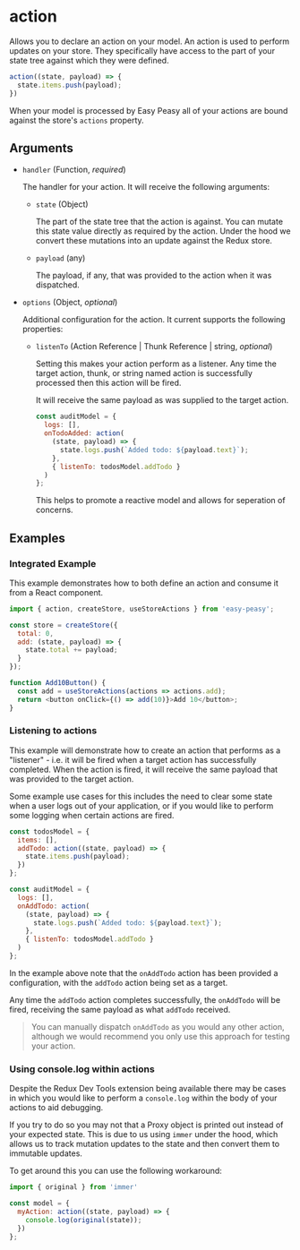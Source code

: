 # action

Allows you to declare an action on your model. An action is used to perform
updates on your store. They specifically have access to the part of your
state tree against which they were defined.

```javascript
action((state, payload) => {
  state.items.push(payload);
})
```

When your model is processed by Easy Peasy all of your actions are bound against
the store's `actions` property.

##  Arguments

  - `handler` (Function, *required*)

    The handler for your action. It will receive the following arguments:

    - `state` (Object)

      The part of the state tree that the action is against. You can mutate this state value directly as required by the action. Under the hood we convert these mutations into an update against the Redux store.

    - `payload` (any)

      The payload, if any, that was provided to the action when it was dispatched.

  - `options` (Object, *optional*)

    Additional configuration for the action. It current supports the following
    properties:

    - `listenTo` (Action Reference | Thunk Reference | string, *optional*)

      Setting this makes your action perform as a listener. Any time the 
      target action, thunk, or string named action is successfully processed
      then this action will be fired.

      It will receive the same payload as was supplied to the target action.
      
      ```javascript
      const auditModel = {
        logs: [],
        onTodoAdded: action(
          (state, payload) => {
            state.logs.push(`Added todo: ${payload.text}`);
          },
          { listenTo: todosModel.addTodo }
        )
      };
      ```

      This helps to promote a reactive model and allows for seperation of 
      concerns.

## Examples

### Integrated Example

This example demonstrates how to both define an action and consume it from
a React component.

```javascript
import { action, createStore, useStoreActions } from 'easy-peasy';

const store = createStore({
  total: 0,
  add: (state, payload) => {
    state.total += payload;
  }
});

function Add10Button() {
  const add = useStoreActions(actions => actions.add);
  return <button onClick={() => add(10)}>Add 10</button>;
}
```

### Listening to actions

This example will demonstrate how to create an action that performs as a
"listener" - i.e. it will be fired when a target action has successfully 
completed.  When the action is fired, it will receive the same payload that
was provided to the target action.

Some example use cases for this includes the need to clear some state when a 
user logs out of your application, or if you would like to perform some logging
when certain actions are fired.

```javascript
const todosModel = {
  items: [],
  addTodo: action((state, payload) => {
    state.items.push(payload);
  })
};

const auditModel = {
  logs: [],
  onAddTodo: action(
    (state, payload) => {
      state.logs.push(`Added todo: ${payload.text}`);
    },
    { listenTo: todosModel.addTodo }
  )
};
```

In the example above note that the `onAddTodo` action has been provided a 
configuration, with the `addTodo` action being set as a target.

Any time the `addTodo` action completes successfully, the `onAddTodo` will be
fired, receiving the same payload as what `addTodo` received.

> You can manually dispatch `onAddTodo` as you would any other action, although
> we would recommend you only use this approach for testing your action.

### Using console.log within actions

Despite the Redux Dev Tools extension being available there may be cases in 
which you would like to perform a `console.log` within the body of your actions
to aid debugging.

If you try to do so you may not that a Proxy object is printed out instead of
your expected state. This is due to us using `immer` under the hood, which allows
us to track mutation updates to the state and then convert them to immutable 
updates.

To get around this you can use the following workaround:

```javascript
import { original } from 'immer'

const model = {
  myAction: action((state, payload) => {
    console.log(original(state));
  })
};
```
